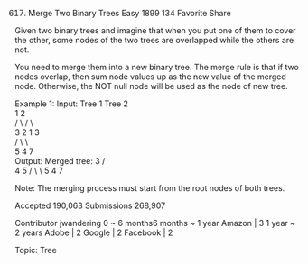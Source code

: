 617. Merge Two Binary Trees
Easy 1899 134 Favorite Share

Given two binary trees and imagine that when you put one of them to cover the other, some nodes of the two trees are overlapped while the others are not.

You need to merge them into a new binary tree. The merge rule is that if two nodes overlap, then sum node values up as the new value of the merged node. Otherwise, the NOT null node will be used as the node of new tree.

Example 1:
Input: 
	Tree 1                     Tree 2                  
          1                         2                             
         / \                       / \                            
        3   2                     1   3                        
       /                           \   \                      
      5                             4   7                  
Output: 
Merged tree:
	     3
	    / \
	   4   5
	  / \   \ 
	 5   4   7
 
Note: The merging process must start from the root nodes of both trees.

Accepted 190,063
Submissions 268,907

Contributor jwandering
0 ~ 6 months6 months ~ 1 year
Amazon | 3 
1 year ~ 2 years
Adobe | 2 Google | 2 Facebook | 2 

Topic: Tree
